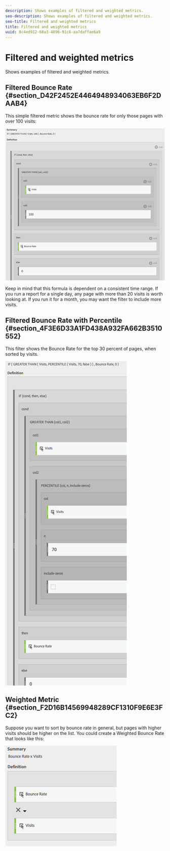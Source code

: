 ```yaml
---
description: Shows examples of filtered and weighted metrics.
seo-description: Shows examples of filtered and weighted metrics.
seo-title: Filtered and weighted metrics
title: Filtered and weighted metrics
uuid: 8c4ed912-68a3-4896-91c8-aa7daffae6a9
---
```


# Filtered and weighted metrics

Shows examples of filtered and weighted metrics.

## Filtered Bounce Rate {#section_D42F2452E4464948934063EB6F2DAAB4}

This simple filtered metric shows the bounce rate for only those pages with over 100 visits:

![](assets/cm_fbr.png)

Keep in mind that this formula is dependent on a consistent time range. If you run a report for a single day, any page with more than 20 visits is worth looking at. If you run it for a month, you may want the filter to include more visits.

## Filtered Bounce Rate with Percentile {#section_4F3E6D33A1FD438A932FA662B3510552}

This filter shows the Bounce Rate for the top 30 percent of pages, when sorted by visits.

![](assets/cm_wbr_2.png)

## Weighted Metric {#section_F2D16B14569948289CF1310F9E6E3FC2}

Suppose you want to sort by bounce rate in general, but pages with higher visits should be higher on the list. You could create a Weighted Bounce Rate that looks like this:

![](assets/cm_wbr.png)

